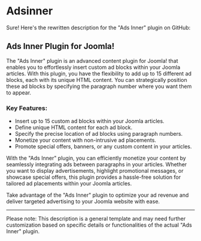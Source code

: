 # Adsinner
Sure! Here's the rewritten description for the "Ads Inner" plugin on GitHub:

## Ads Inner Plugin for Joomla!

The "Ads Inner" plugin is an advanced content plugin for Joomla! that enables you to effortlessly insert custom ad blocks within your Joomla articles. With this plugin, you have the flexibility to add up to 15 different ad blocks, each with its unique HTML content. You can strategically position these ad blocks by specifying the paragraph number where you want them to appear.

### Key Features:

- Insert up to 15 custom ad blocks within your Joomla articles.
- Define unique HTML content for each ad block.
- Specify the precise location of ad blocks using paragraph numbers.
- Monetize your content with non-intrusive ad placements.
- Promote special offers, banners, or any custom content in your articles.

With the "Ads Inner" plugin, you can efficiently monetize your content by seamlessly integrating ads between paragraphs in your articles. Whether you want to display advertisements, highlight promotional messages, or showcase special offers, this plugin provides a hassle-free solution for tailored ad placements within your Joomla articles.

Take advantage of the "Ads Inner" plugin to optimize your ad revenue and deliver targeted advertising to your Joomla website with ease.

---
Please note: This description is a general template and may need further customization based on specific details or functionalities of the actual "Ads Inner" plugin.
